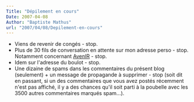 ```yaml
---
Title: "Dépilement en cours"
Date: 2007-04-08
Author: "Baptiste Mathus"
url: "2007/04/08/Depilement-en-cours"
---
```




-   Viens de revenir de congés - stop.
-   Plus de 30 fils de conversation en attente sur mon adresse perso -
    stop. Notamment concernant [AvenIR](http://www.avenir.asso.fr/) -
    stop.
-   Idem sur l'adresse du boulot - stop.
-   Une dizaine de spams dans les commentaires du présent blog
    (seulement) + un message de propagande à supprimer - stop (soit dit
    en passant, si un des commentaires que vous avez postés récemment
    n'est pas affiché, il y a des chances qu'il soit parti à la poubelle
    avec les 3500 autres commentaires marqués spam...).

